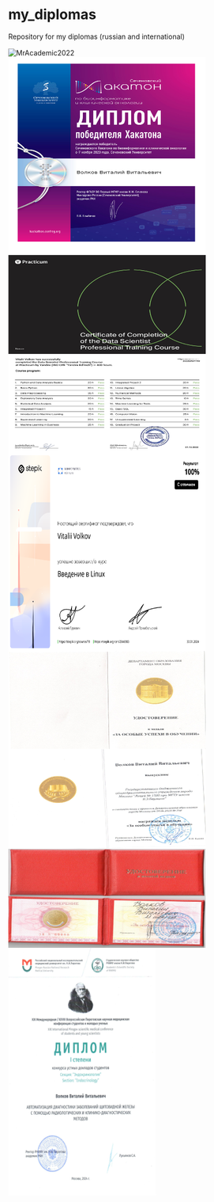 # my_diplomas
Repository for my diplomas (russian and international)

<p align="left">
<a target="blank"><img align="center" src="https://github.com/MrAcademic2022/my_diplomas/blob/main/images/FCE-upper-intermediate.svg" alt="MrAcademic2022" height="400" width="400" /></a>
<a target="blank"><img align="center" src="https://github.com/MrAcademic2022/my_diplomas/blob/main/images/hackathon-on-bioinformatics-and-clinical-oncology.svg" height="400" width="400" /></a>
<a target="blank"><img align="center" src="https://github.com/MrAcademic2022/my_diplomas/blob/main/images/YandexPracticum.png" height="400" width="400" /></a>
<a target="blank"><img align="center" src="https://github.com/MrAcademic2022/my_diplomas/blob/main/images/Introduction-to-Linux.svg" height="400" width="400" /></a> 
<a target="blank"><img align="center" src="https://github.com/MrAcademic2022/my_diplomas/blob/main/images/Golden%20medal%20first%20merged.jpg" height="400" width="400" /></a> 
<a target="blank"><img align="center" src="https://github.com/MrAcademic2022/my_diplomas/blob/main/images/Golden%20medal%20second%20merged.jpg" height="200" width="400" /></a> 
<a target="blank"><img align="center" src="https://github.com/MrAcademic2022/my_diplomas/blob/main/images/Pirogovka.jpg" height="500" width="300" /></a> 

  
</p>
